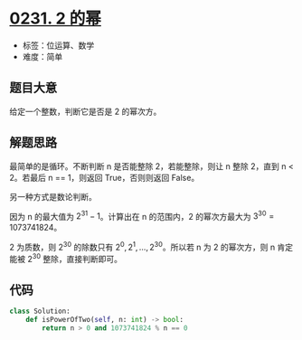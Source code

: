 # [0231. 2 的幂](https://leetcode-cn.com/problems/power-of-two/)

- 标签：位运算、数学
- 难度：简单

## 题目大意

给定一个整数，判断它是否是 2 的幂次方。

## 解题思路

最简单的是循环。不断判断 n 是否能整除 2，若能整除，则让 n 整除 2，直到 n < 2。若最后 n == 1，则返回 True，否则则返回 False。

另一种方式是数论判断。

因为 n 的最大值为 $2^{31}-1$。计算出在 n 的范围内，2 的幂次方最大为 $3^{30} = 1073741824$。

2 为质数，则 $2^{30}$ 的除数只有 $2^0, 2^1, …, 2^{30}$。所以若 n 为 2 的幂次方，则 n 肯定能被 $2^{30}$ 整除，直接判断即可。

## 代码

```Python
class Solution:
    def isPowerOfTwo(self, n: int) -> bool:
        return n > 0 and 1073741824 % n == 0
```

